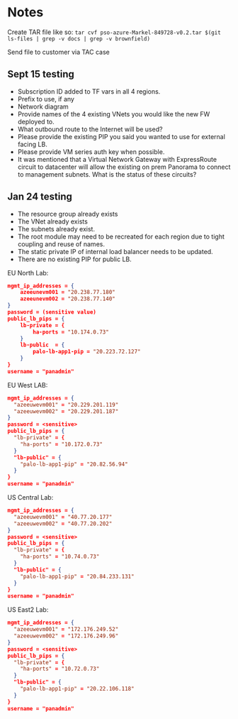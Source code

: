 # Notes

Create TAR file like so:
 `tar cvf pso-azure-Markel-849728-v0.2.tar $(git ls-files | grep -v docs | grep -v brownfield)`

Send file to customer via TAC case

## Sept 15 testing

- Subscription ID added to TF vars in all 4 regions.
- Prefix to use, if any
- Network diagram
- Provide names of the 4 existing VNets you would like the new FW deployed to.
- What outbound route to the Internet will be used?
- Please provide the existing PIP you said you wanted to use for external facing LB.
- Please provide VM series auth key when possible.
- It was mentioned that a Virtual Network Gateway with ExpressRoute circuit to datacenter will
  allow the existing on prem Panorama to connect to management subnets. What is the status of 
  these circuits?

## Jan 24 testing

- The resource group already exists
- The VNet already exists
- The subnets already exist.
- The root module may need to be recreated for each region due to tight coupling and reuse of names.
- The static private IP of internal load balancer needs to be updated.
- There are no existing PIP for public LB.

EU North Lab:

```json
mgmt_ip_addresses = {
    azeeunevm001 = "20.238.77.180"
    azeeunevm002 = "20.238.77.140"
}
password = (sensitive value)
public_lb_pips = {
    lb-private = {
        ha-ports = "10.174.0.73"
    }
    lb-public  = {
        palo-lb-app1-pip = "20.223.72.127"
    }
}
username = "panadmin"
```

EU West LAB:

```json
mgmt_ip_addresses = {
  "azeeuwevm001" = "20.229.201.119"
  "azeeuwevm002" = "20.229.201.187"
}
password = <sensitive>
public_lb_pips = {
  "lb-private" = {
    "ha-ports" = "10.172.0.73"
  }
  "lb-public" = {
    "palo-lb-app1-pip" = "20.82.56.94"
  }
}
username = "panadmin"
```

US Central Lab:

```json
mgmt_ip_addresses = {
  "azeeuwevm001" = "40.77.20.177"
  "azeeuwevm002" = "40.77.20.202"
}
password = <sensitive>
public_lb_pips = {
  "lb-private" = {
    "ha-ports" = "10.74.0.73"
  }
  "lb-public" = {
    "palo-lb-app1-pip" = "20.84.233.131"
  }
}
username = "panadmin"
```

US East2 Lab:

```json
mgmt_ip_addresses = {
  "azeeuwevm001" = "172.176.249.52"
  "azeeuwevm002" = "172.176.249.96"
}
password = <sensitive>
public_lb_pips = {
  "lb-private" = {
    "ha-ports" = "10.72.0.73"
  }
  "lb-public" = {
    "palo-lb-app1-pip" = "20.22.106.118"
  }
}
username = "panadmin"
```
